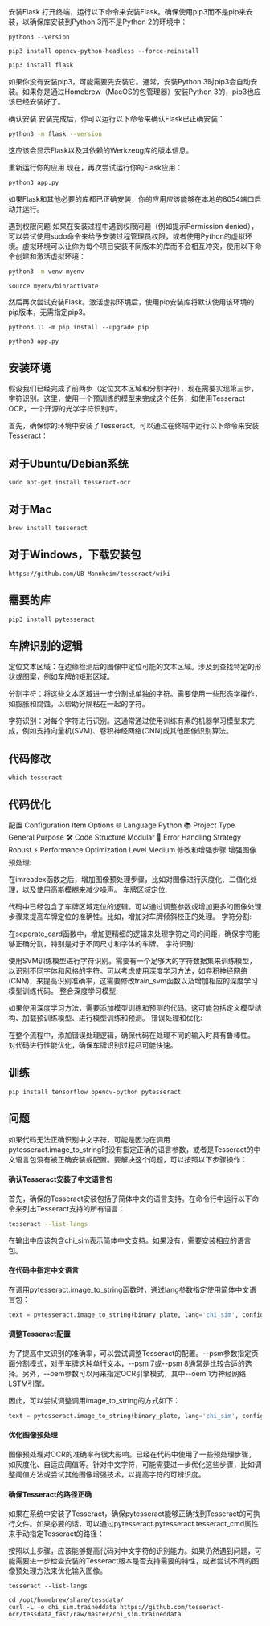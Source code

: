 安装Flask
打开终端，运行以下命令来安装Flask。确保使用pip3而不是pip来安装，以确保库安装到Python 3而不是Python 2的环境中：
```shell
python3 --version
```

```shell
pip3 install opencv-python-headless --force-reinstall
```

```sh
pip3 install flask
```
如果你没有安装pip3，可能需要先安装它。通常，安装Python 3时pip3会自动安装。如果你是通过Homebrew（MacOS的包管理器）安装Python 3的，pip3也应该已经安装好了。

确认安装
安装完成后，你可以运行以下命令来确认Flask已正确安装：

```sh
python3 -m flask --version
```
这应该会显示Flask以及其依赖的Werkzeug库的版本信息。

重新运行你的应用
现在，再次尝试运行你的Flask应用：

```sh
python3 app.py
```
如果Flask和其他必要的库都已正确安装，你的应用应该能够在本地的8054端口启动并运行。

遇到权限问题
如果在安装过程中遇到权限问题（例如提示Permission denied），可以尝试使用sudo命令来给予安装过程管理员权限，或者使用Python的虚拟环境。虚拟环境可以让你为每个项目安装不同版本的库而不会相互冲突，使用以下命令创建和激活虚拟环境：

```sh
python3 -m venv myenv
```
```shell
source myenv/bin/activate
```
然后再次尝试安装Flask。激活虚拟环境后，使用pip安装库将默认使用该环境的pip版本，无需指定pip3。

```shell
python3.11 -m pip install --upgrade pip
```

```shell
python3 app.py
```

## 安装环境

假设我们已经完成了前两步（定位文本区域和分割字符），现在需要实现第三步，字符识别。这里，使用一个预训练的模型来完成这个任务，如使用Tesseract OCR，一个开源的光学字符识别库。

首先，确保你的环境中安装了Tesseract。可以通过在终端中运行以下命令来安装Tesseract：

## 对于Ubuntu/Debian系统
```shell
sudo apt-get install tesseract-ocr
```

## 对于Mac
```shell
brew install tesseract
```

## 对于Windows，下载安装包

```shell
https://github.com/UB-Mannheim/tesseract/wiki
```

## 需要的库

```shell
pip3 install pytesseract
```


## 车牌识别的逻辑

定位文本区域：在边缘检测后的图像中定位可能的文本区域。涉及到查找特定的形状或图案，例如车牌的矩形区域。

分割字符：将这些文本区域进一步分割成单独的字符。需要使用一些形态学操作，如膨胀和腐蚀，以帮助分隔粘在一起的字符。

字符识别：对每个字符进行识别。这通常通过使用训练有素的机器学习模型来完成，例如支持向量机(SVM)、卷积神经网络(CNN)或其他图像识别算法。




## 代码修改

```shell
which tesseract
```


## 代码优化

配置
Configuration Item	Options
🌐 Language	Python
📚 Project Type	General Purpose
🛠️ Code Structure	Modular
🚫 Error Handling Strategy	Robust
⚡ Performance Optimization Level	Medium
修改和增强步骤
增强图像预处理:

在imreadex函数之后，增加图像预处理步骤，比如对图像进行灰度化、二值化处理，以及使用高斯模糊来减少噪声。
车牌区域定位:

代码中已经包含了车牌区域定位的逻辑。可以通过调整参数或增加更多的图像处理步骤来提高车牌定位的准确性。比如，增加对车牌倾斜校正的处理。
字符分割:

在seperate_card函数中，增加更精细的逻辑来处理字符之间的间距，确保字符能够正确分割，特别是对于不同尺寸和字体的车牌。
字符识别:

使用SVM训练模型进行字符识别。需要有一个足够大的字符数据集来训练模型，以识别不同字体和风格的字符。可以考虑使用深度学习方法，如卷积神经网络(CNN)，来提高识别准确率，这需要修改train_svm函数以及增加相应的深度学习模型训练代码。
整合深度学习模型:

如果使用深度学习方法，需要添加模型训练和预测的代码。这可能包括定义模型结构、加载预训练模型、进行模型训练和预测。
错误处理和优化:

在整个流程中，添加错误处理逻辑，确保代码在处理不同的输入时具有鲁棒性。
对代码进行性能优化，确保车牌识别过程尽可能快速。





## 训练

```shell
pip install tensorflow opencv-python pytesseract
```


## 问题

如果代码无法正确识别中文字符，可能是因为在调用pytesseract.image_to_string时没有指定正确的语言参数，或者是Tesseract的中文语言包没有被正确安装或配置。要解决这个问题，可以按照以下步骤操作：

#### 确认Tesseract安装了中文语言包
首先，确保的Tesseract安装包括了简体中文的语言支持。在命令行中运行以下命令来列出Tesseract支持的所有语言：

```bash    
tesseract --list-langs
```
在输出中应该包含chi_sim表示简体中文支持。如果没有，需要安装相应的语言包。


#### 在代码中指定中文语言
在调用pytesseract.image_to_string函数时，通过lang参数指定使用简体中文语言包：

```python
text = pytesseract.image_to_string(binary_plate, lang='chi_sim', config='--psm 8')
```
   
#### 调整Tesseract配置

为了提高中文识别的准确率，可以尝试调整Tesseract的配置。--psm参数指定页面分割模式，对于车牌这种单行文本，--psm 7或--psm 8通常是比较合适的选择。另外，--oem参数可以用来指定OCR引擎模式，其中--oem 1为神经网络LSTM引擎。

因此，可以尝试调整调用image_to_string的方式如下：

```python
text = pytesseract.image_to_string(binary_plate, lang='chi_sim', config='--psm 8 --oem 1')
```

#### 优化图像预处理
图像预处理对OCR的准确率有很大影响。已经在代码中使用了一些预处理步骤，如灰度化、自适应阈值等。针对中文字符，可能需要进一步优化这些步骤，比如调整阈值方法或尝试其他图像增强技术，以提高字符的可辨识度。

#### 确保Tesseract的路径正确
如果在系统中安装了Tesseract，确保pytesseract能够正确找到Tesseract的可执行文件。如果必要的话，可以通过pytesseract.pytesseract.tesseract_cmd属性来手动指定Tesseract的路径：


按照以上步骤，应该能够提高代码对中文字符的识别能力。如果仍然遇到问题，可能需要进一步检查安装的Tesseract版本是否支持需要的特性，或者尝试不同的图像预处理方法来优化输入图像。

```shell
tesseract --list-langs
```

```shell
cd /opt/homebrew/share/tessdata/
curl -L -o chi_sim.traineddata https://github.com/tesseract-ocr/tessdata_fast/raw/master/chi_sim.traineddata
```